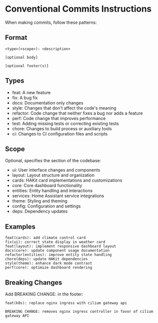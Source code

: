 # Conventional Commits Instructions

When making commits, follow these patterns:

## Format

```
<type>(<scope>): <description>

[optional body]

[optional footer(s)]
```

## Types

- feat: A new feature
- fix: A bug fix
- docs: Documentation only changes
- style: Changes that don't affect the code's meaning
- refactor: Code change that neither fixes a bug nor adds a feature
- perf: Code change that improves performance
- test: Adding missing tests or correcting existing tests
- chore: Changes to build process or auxiliary tools
- ci: Changes to CI configuration files and scripts

## Scope

Optional, specifies the section of the codebase:

- ui: User interface changes and components
- layout: Layout structure and organization
- cards: HAKit card implementations and customizations
- core: Core dashboard functionality
- entities: Entity handling and interactions
- services: Home Assistant service integrations
- theme: Styling and theming
- config: Configuration and settings
- deps: Dependency updates

## Examples

```
feat(cards): add climate control card
fix(ui): correct state display in weather card
feat(layout): implement responsive dashboard layout
docs(core): update component usage documentation
refactor(entities): improve entity state handling
chore(deps): update HAKit dependencies
style(theme): enhance dark mode contrast
perf(core): optimize dashboard rendering
```

## Breaking Changes

Add BREAKING CHANGE: in the footer:

```
feat(k8s): replace nginx ingress with cilium gateway api

BREAKING CHANGE: removes nginx ingress controller in favor of cilium gateway API
```